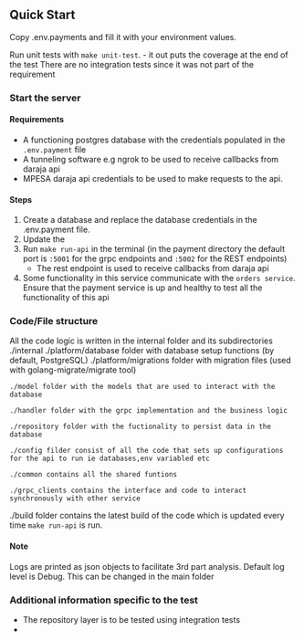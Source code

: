 ## Quick Start

Copy .env.payments and fill it with your environment values.

Run unit tests with  `make unit-test`.
    - it out puts the coverage at the end of the test
There are no integration tests since it was not part of the requirement

### Start the server
#### Requirements
- A functioning postgres database with the credentials populated in the `.env.payment` file
- A tunneling software e.g ngrok to be used to receive callbacks from daraja api
- MPESA daraja api credentials to be used to make requests to the api.

#### Steps
1. Create a database and replace the database credentials in the .env.payment file.
2. Update the
3. Run `make run-api` in the terminal (in the payment directory the default port is `:5001` for the grpc endpoints and `:5002` for the REST endpoints)
    - The rest endpoint is used to receive callbacks from daraja api
4. Some functionality in this service communicate with the `orders service`. Ensure that the payment service is up and healthy to test all the functionality of this api

### Code/File structure
All the code logic is written in the internal folder and its subdirectories
./internal
    ./platform/database folder with database setup functions (by default, PostgreSQL)
    ./platform/migrations folder with migration files (used with golang-migrate/migrate tool)

    ./model folder with the models that are used to interact with the database

    ./handler folder with the grpc implementation and the business logic

    ./repository folder with the fuctionality to persist data in the database

    ./config filder consist of all the code that sets up configurations for the api to run ie databases,env variabled etc

    ./common contains all the shared funtions

    ./grpc_clients contains the interface and code to interact synchronously with other service

./build folder contains the latest build of the code which is updated every time `make run-api` is run.

#### Note
Logs are printed as json objects to facilitate 3rd part analysis.
Default log level is Debug. This can be changed in the main folder

### Additional information specific to the test
- The repository layer is to be tested using integration tests
-